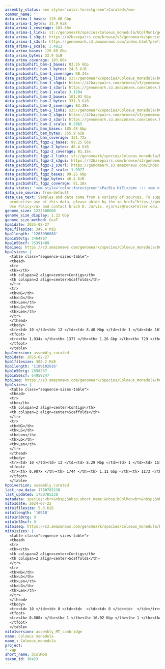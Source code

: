 ```yaml
---
assembly_status: <em style="color:forestgreen">Curated</em>
common_name: ''
data_arima-1_bases: 126.66 Gbp
data_arima-1_bytes: 33.9 GiB
data_arima-1_coverage: 103.60x
data_arima-1_links: s3://genomeark/species/Coloeus_monedula/bColMon1/genomic_data/arima/<br>
data_arima-1_s3gui: https://42basepairs.com/browse/s3/genomeark/species/Coloeus_monedula/bColMon1/genomic_data/arima/
data_arima-1_s3url: https://genomeark.s3.amazonaws.com/index.html?prefix=species/Coloeus_monedula/bColMon1/genomic_data/arima/
data_arima-1_scale: 3.4812
data_arima_bases: 126.66 Gbp
data_arima_bytes: 33.9 GiB
data_arima_coverage: 103.60x
data_pacbiohifi_bam-1_bases: 83.55 Gbp
data_pacbiohifi_bam-1_bytes: 24.5 GiB
data_pacbiohifi_bam-1_coverage: 68.34x
data_pacbiohifi_bam-1_links: s3://genomeark/species/Coloeus_monedula/bColMon1/genomic_data/pacbio_hifi/<br>
data_pacbiohifi_bam-1_s3gui: https://42basepairs.com/browse/s3/genomeark/species/Coloeus_monedula/bColMon1/genomic_data/pacbio_hifi/
data_pacbiohifi_bam-1_s3url: https://genomeark.s3.amazonaws.com/index.html?prefix=species/Coloeus_monedula/bColMon1/genomic_data/pacbio_hifi/
data_pacbiohifi_bam-1_scale: 3.1704
data_pacbiohifi_bam-2_bases: 101.93 Gbp
data_pacbiohifi_bam-2_bytes: 331.3 GiB
data_pacbiohifi_bam-2_coverage: 83.38x
data_pacbiohifi_bam-2_links: s3://genomeark/species/Coloeus_monedula/bColMon2/genomic_data/pacbio_hifi/<br>
data_pacbiohifi_bam-2_s3gui: https://42basepairs.com/browse/s3/genomeark/species/Coloeus_monedula/bColMon2/genomic_data/pacbio_hifi/
data_pacbiohifi_bam-2_s3url: https://genomeark.s3.amazonaws.com/index.html?prefix=species/Coloeus_monedula/bColMon2/genomic_data/pacbio_hifi/
data_pacbiohifi_bam-2_scale: 0.2865
data_pacbiohifi_bam_bases: 185.48 Gbp
data_pacbiohifi_bam_bytes: 355.9 GiB
data_pacbiohifi_bam_coverage: 151.72x
data_pacbiohifi_fqgz-2_bases: 99.25 Gbp
data_pacbiohifi_fqgz-2_bytes: 46.4 GiB
data_pacbiohifi_fqgz-2_coverage: 81.18x
data_pacbiohifi_fqgz-2_links: s3://genomeark/species/Coloeus_monedula/bColMon2/genomic_data/pacbio_hifi/<br>
data_pacbiohifi_fqgz-2_s3gui: https://42basepairs.com/browse/s3/genomeark/species/Coloeus_monedula/bColMon2/genomic_data/pacbio_hifi/
data_pacbiohifi_fqgz-2_s3url: https://genomeark.s3.amazonaws.com/index.html?prefix=species/Coloeus_monedula/bColMon2/genomic_data/pacbio_hifi/
data_pacbiohifi_fqgz-2_scale: 1.9927
data_pacbiohifi_fqgz_bases: 99.25 Gbp
data_pacbiohifi_fqgz_bytes: 46.4 GiB
data_pacbiohifi_fqgz_coverage: 81.18x
data_status: '<em style="color:forestgreen">PacBio HiFi</em> ::: <em style="color:forestgreen">Arima</em>'
data_use_source: from-default
data_use_text: Samples and data come from a variety of sources. To support fair and
  productive use of this data, please abide by the <a href="https://genome10k.soe.ucsc.edu/data-use-policies/">Data
  Use Policy</a> and contact Erich D. Jarvis, ejarvis@rockefeller.edu, with any questions.
genome_size: 1222500000
genome_size_display: 1.22 Gbp
genome_size_method: GoaT
hpa1date: 2025-02-27
hpa1filesize: 349.4 MiB
hpa1length: '1263996688'
hpa1n50ctg: 3464887
hpa1n50scf: 75391489
hpa1seq: https://s3.amazonaws.com/genomeark/species/Coloeus_monedula/bColMon1/assembly_curated/bColMon1.hap1.cur.20250227.fasta.gz
hpa1sizes: |
  <table class="sequence-sizes-table">
  <thead>
  <tr>
  <th></th>
  <th colspan=2 align=center>Contigs</th>
  <th colspan=2 align=center>Scaffolds</th>
  </tr>
  <tr>
  <th>NG</th>
  <th>LG</th>
  <th>Len</th>
  <th>LG</th>
  <th>Len</th>
  </tr>
  </thead>
  <tbody>
  <tr><td> 10 </td><td> 12 </td><td> 8.40 Mbp </td><td> 1 </td><td> 161.07 Mbp </td></tr><tr><td> 20 </td><td> 28 </td><td> 6.46 Mbp </td><td> 2 </td><td> 120.39 Mbp </td></tr><tr><td> 30 </td><td> 49 </td><td> 5.35 Mbp </td><td> 3 </td><td> 119.59 Mbp </td></tr><tr><td> 40 </td><td> 75 </td><td> 4.32 Mbp </td><td> 5 </td><td> 76.53 Mbp </td></tr><tr style="background-color:#cccccc;"><td> 50 </td><td> 107 </td><td style="background-color:#88ff88;"> 3.46 Mbp </td><td> 6 </td><td style="background-color:#88ff88;"> 75.39 Mbp </td></tr><tr><td> 60 </td><td> 147 </td><td> 2.68 Mbp </td><td> 8 </td><td> 40.58 Mbp </td></tr><tr><td> 70 </td><td> 202 </td><td> 1.92 Mbp </td><td> 12 </td><td> 26.68 Mbp </td></tr><tr><td> 80 </td><td> 280 </td><td> 1.30 Mbp </td><td> 17 </td><td> 19.17 Mbp </td></tr><tr><td> 90 </td><td> 411 </td><td> 0.66 Mbp </td><td> 28 </td><td> 6.98 Mbp </td></tr><tr><td> 100 </td><td> 768 </td><td> 162.25 Kbp </td><td> 184 </td><td> 227.62 Kbp </td></tr></tbody>
  <tfoot>
  <tr><th> 1.034x </th><th> 1377 </th><th> 1.26 Gbp </th><th> 729 </th><th> 1.26 Gbp </th></tr>
  </tfoot>
  </table>
hpa1version: assembly_curated
hpb1date: 2025-02-27
hpb1filesize: 308.2 MiB
hpb1length: '1109102816'
hpb1n50ctg: 2858257
hpb1n50scf: 64959247
hpb1seq: https://s3.amazonaws.com/genomeark/species/Coloeus_monedula/bColMon1/assembly_curated/bColMon1.hap2.cur.20250227.fasta.gz
hpb1sizes: |
  <table class="sequence-sizes-table">
  <thead>
  <tr>
  <th></th>
  <th colspan=2 align=center>Contigs</th>
  <th colspan=2 align=center>Scaffolds</th>
  </tr>
  <tr>
  <th>NG</th>
  <th>LG</th>
  <th>Len</th>
  <th>LG</th>
  <th>Len</th>
  </tr>
  </thead>
  <tbody>
  <tr><td> 10 </td><td> 13 </td><td> 8.29 Mbp </td><td> 1 </td><td> 157.88 Mbp </td></tr><tr><td> 20 </td><td> 30 </td><td> 6.12 Mbp </td><td> 2 </td><td> 120.08 Mbp </td></tr><tr><td> 30 </td><td> 52 </td><td> 4.87 Mbp </td><td> 3 </td><td> 119.33 Mbp </td></tr><tr><td> 40 </td><td> 80 </td><td> 4.05 Mbp </td><td> 5 </td><td> 74.41 Mbp </td></tr><tr style="background-color:#cccccc;"><td> 50 </td><td> 116 </td><td style="background-color:#88ff88;"> 2.86 Mbp </td><td> 6 </td><td style="background-color:#88ff88;"> 64.96 Mbp </td></tr><tr><td> 60 </td><td> 165 </td><td> 2.08 Mbp </td><td> 10 </td><td> 26.66 Mbp </td></tr><tr><td> 70 </td><td> 236 </td><td> 1.38 Mbp </td><td> 16 </td><td> 17.30 Mbp </td></tr><tr><td> 80 </td><td> 374 </td><td> 0.52 Mbp </td><td> 27 </td><td> 5.90 Mbp </td></tr><tr><td> 90 </td><td> 1314 </td><td> 28.61 Kbp </td><td> 742 </td><td> 29.60 Kbp </td></tr><tr><td> 100 </td><td> 0 </td><td>  </td><td> 0 </td><td>  </td></tr></tbody>
  <tfoot>
  <tr><th> 0.907x </th><th> 1744 </th><th> 1.11 Gbp </th><th> 1173 </th><th> 1.11 Gbp </th></tr>
  </tfoot>
  </table>
hpb1version: assembly_curated
last_raw_data: 1750785238
last_updated: 1750785238
metadata: species:<br>&nbsp;&nbsp;short_name:&nbsp;bColMon<br>&nbsp;&nbsp;name:&nbsp;Coloeus&nbsp;monedula<br>&nbsp;&nbsp;taxon_id:&nbsp;30423<br>&nbsp;&nbsp;common_name:&nbsp;<br>&nbsp;&nbsp;order:<br>&nbsp;&nbsp;&nbsp;&nbsp;name:&nbsp;Passeriformes<br>&nbsp;&nbsp;family:<br>&nbsp;&nbsp;&nbsp;&nbsp;name:&nbsp;Corvidae<br>&nbsp;&nbsp;individuals:<br>&nbsp;&nbsp;&nbsp;&nbsp;-&nbsp;short_name:&nbsp;bColMon1<br>&nbsp;&nbsp;&nbsp;&nbsp;&nbsp;&nbsp;biosample_id:&nbsp;SAMEA115433023<br>&nbsp;&nbsp;&nbsp;&nbsp;&nbsp;&nbsp;sex:&nbsp;female<br>&nbsp;&nbsp;genome_size:&nbsp;1222500000<br>&nbsp;&nbsp;genome_size_method:&nbsp;GoaT<br>&nbsp;&nbsp;project:&nbsp;[&nbsp;vgp&nbsp;]<br>
mito1date: 2024-07-22
mito1filesize: 5.3 KiB
mito1length: '16918'
mito1n50ctg: 0
mito1n50scf: 0
mito1seq: https://s3.amazonaws.com/genomeark/species/Coloeus_monedula/bColMon1/assembly_MT_cambridge/bColMon1.MT.20240722.fasta.gz
mito1sizes: |
  <table class="sequence-sizes-table">
  <thead>
  <tr>
  <th></th>
  <th colspan=2 align=center>Contigs</th>
  <th colspan=2 align=center>Scaffolds</th>
  </tr>
  <tr>
  <th>NG</th>
  <th>LG</th>
  <th>Len</th>
  <th>LG</th>
  <th>Len</th>
  </tr>
  </thead>
  <tbody>
  <tr><td> 10 </td><td> 0 </td><td>  </td><td> 0 </td><td>  </td></tr><tr><td> 20 </td><td> 0 </td><td>  </td><td> 0 </td><td>  </td></tr><tr><td> 30 </td><td> 0 </td><td>  </td><td> 0 </td><td>  </td></tr><tr><td> 40 </td><td> 0 </td><td>  </td><td> 0 </td><td>  </td></tr><tr style="background-color:#cccccc;"><td> 50 </td><td> 0 </td><td style="background-color:#ff8888;">  </td><td> 0 </td><td style="background-color:#ff8888;">  </td></tr><tr><td> 60 </td><td> 0 </td><td>  </td><td> 0 </td><td>  </td></tr><tr><td> 70 </td><td> 0 </td><td>  </td><td> 0 </td><td>  </td></tr><tr><td> 80 </td><td> 0 </td><td>  </td><td> 0 </td><td>  </td></tr><tr><td> 90 </td><td> 0 </td><td>  </td><td> 0 </td><td>  </td></tr><tr><td> 100 </td><td> 0 </td><td>  </td><td> 0 </td><td>  </td></tr></tbody>
  <tfoot>
  <tr><th> 0.000x </th><th> 1 </th><th> 16.92 Kbp </th><th> 1 </th><th> 16.92 Kbp </th></tr>
  </tfoot>
  </table>
mito1version: assembly_MT_cambridge
name: Coloeus monedula
name_: Coloeus_monedula
project:
- vgp
short_name: bColMon
taxon_id: 30423
---
```

